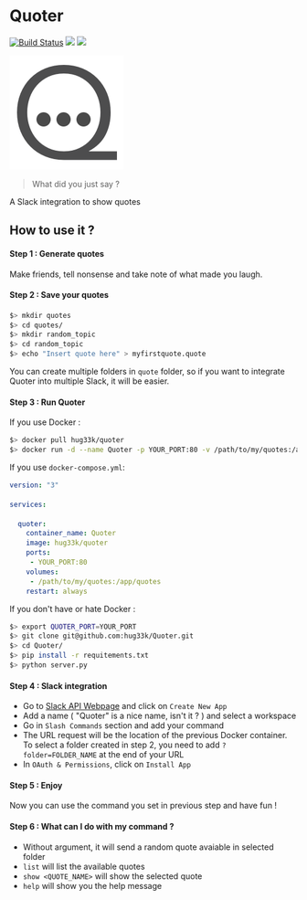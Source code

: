 # Quoter

[![Build Status](https://travis-ci.org/hug33k/Quoter.svg?branch=master)](https://travis-ci.org/hug33k/Quoter)
[![](https://images.microbadger.com/badges/version/hug33k/quoter.svg)](https://microbadger.com/images/hug33k/quoter) [![](https://images.microbadger.com/badges/image/hug33k/quoter.svg)](https://microbadger.com/images/hug33k/quoter)

![](misc/logo.png)

> What did you just say ?

A Slack integration to show quotes

## How to use it ?

#### Step 1 : Generate quotes

Make friends, tell nonsense and take note of what made you laugh.

#### Step 2 : Save your quotes

````sh
$> mkdir quotes
$> cd quotes/
$> mkdir random_topic
$> cd random_topic
$> echo "Insert quote here" > myfirstquote.quote
````

You can create multiple folders in `quote` folder, so if you want to integrate Quoter into multiple Slack, it will be easier.

#### Step 3 : Run Quoter

If you use Docker :

````sh
$> docker pull hug33k/quoter
$> docker run -d --name Quoter -p YOUR_PORT:80 -v /path/to/my/quotes:/app/quotes hug33k/quoter
````

If you use `docker-compose.yml`:

````yaml
version: "3"

services:

  quoter:
    container_name: Quoter
    image: hug33k/quoter
    ports:
     - YOUR_PORT:80
    volumes:
     - /path/to/my/quotes:/app/quotes
    restart: always	
````

If you don't have or hate Docker : 

````sh
$> export QUOTER_PORT=YOUR_PORT
$> git clone git@github.com:hug33k/Quoter.git
$> cd Quoter/
$> pip install -r requitements.txt
$> python server.py
````

#### Step 4 : Slack integration

- Go to [Slack API Webpage](https://api.slack.com/apps) and click on `Create New App`
- Add a name ( "Quoter" is a nice name, isn't it ? ) and select a workspace
- Go in `Slash Commands` section and add your command
- The URL request will be the location of the previous Docker container. To select a folder created in step 2, you need to add `?folder=FOLDER_NAME` at the end of your URL
- In `OAuth & Permissions`, click on `Install App`

#### Step 5 : Enjoy

Now you can use the command you set in previous step and have fun !

#### Step 6 : What can I do with my command ?

- Without argument, it will send a random quote avaiable in selected folder
- `list` will list the available quotes
- `show <QUOTE_NAME>` will show the selected quote
- `help` will show you the help message
